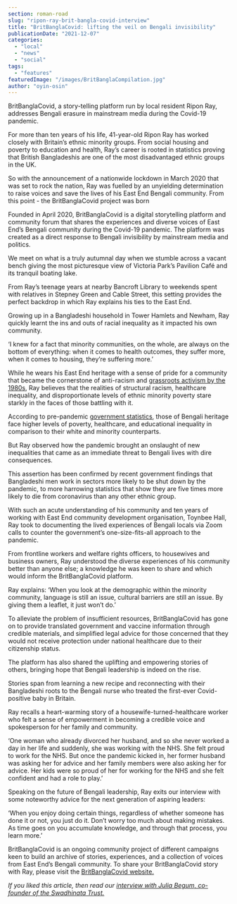 ```yaml
---
section: roman-road
slug: "ripon-ray-brit-bangla-covid-interview"
title: "BritBanglaCovid: lifting the veil on Bengali invisibility"
publicationDate: "2021-12-07"
categories: 
  - "local"
  - "news"
  - "social"
tags: 
  - "features"
featuredImage: "/images/BritBanglaCompilation.jpg"
author: "oyin-osin"
---
```


BritBanglaCovid, a story-telling platform run by local resident Ripon Ray, addresses Bengali erasure in mainstream media during the Covid-19 pandemic.

For more than ten years of his life, 41-year-old Ripon Ray has worked closely with Britain’s ethnic minority groups. From social housing and poverty to education and health, Ray’s career is rooted in statistics proving that British Bangladeshis are one of the most disadvantaged ethnic groups in the UK. 

So with the announcement of a nationwide lockdown in March 2020 that was set to rock the nation, Ray was fuelled by an unyielding determination to raise voices and save the lives of his East End Bengali community. From this point - the BritBanglaCovid project was born

Founded in April 2020, BritBanglaCovid is a digital storytelling platform and community forum that shares the experiences and diverse voices of East End’s Bengali community during the Covid-19 pandemic. The platform was created as a direct response to Bengali invisibility by mainstream media and politics. 

We meet on what is a truly autumnal day when we stumble across a vacant bench giving the most picturesque view of Victoria Park’s Pavilion Café and its tranquil boating lake. 

From Ray’s teenage years at nearby Bancroft Library to weekends spent with relatives in Stepney Green and Cable Street, this setting provides the perfect backdrop in which Ray explains his ties to the East End. 

Growing up in a Bangladeshi household in Tower Hamlets and Newham, Ray quickly learnt the ins and outs of racial inequality as it impacted his own community.

‘I knew for a fact that minority communities, on the whole, are always on the bottom of everything: when it comes to health outcomes, they suffer more, when it comes to housing, they’re suffering more.’

While he wears his East End heritage with a sense of pride for a community that became the cornerstone of anti-racism and [grassroots activism by the 1980s](https://whitechapellondon.co.uk/1978-whitechapel-anti-racism/), Ray believes that the realities of structural racism, healthcare inequality, and disproportionate levels of ethnic minority poverty stare starkly in the faces of those battling with it. 

According to pre-pandemic [government statistics](https://www.gov.uk/government/publications/the-report-of-the-commission-on-race-and-ethnic-disparities/employment-fairness-at-work-and-enterprise), those of Bengali heritage face higher levels of poverty, healthcare, and educational inequality in comparison to their white and minority counterparts.

But Ray observed how the pandemic brought an onslaught of new inequalities that came as an immediate threat to Bengali lives with dire consequences. 

This assertion has been confirmed by recent government findings that Bangladeshi men work in sectors more likely to be shut down by the pandemic, to more harrowing statistics that show they are five times more likely to die from coronavirus than any other ethnic group. 

With such an acute understanding of his community and ten years of working with East End community development organisation, Toynbee Hall, Ray took to documenting the lived experiences of Bengali locals via Zoom calls to counter the government’s one-size-fits-all approach to the pandemic.

From frontline workers and welfare rights officers, to housewives and business owners, Ray understood the diverse experiences of his community better than anyone else; a knowledge he was keen to share and which would inform the BritBanglaCovid platform. 

Ray explains: ‘When you look at the demographic within the minority community, language is still an issue, cultural barriers are still an issue. By giving them a leaflet, it just won’t do.’

To alleviate the problem of insufficient resources, BritBanglaCovid has gone on to provide translated government and vaccine information through credible materials, and simplified legal advice for those concerned that they would not receive protection under national healthcare due to their citizenship status. 

The platform has also shared the uplifting and empowering stories of others, bringing hope that Bengali leadership is indeed on the rise.

Stories span from learning a new recipe and reconnecting with their Bangladeshi roots to the Bengali nurse who treated the first-ever Covid-positive baby in Britain. 

Ray recalls a heart-warming story of a housewife-turned-healthcare worker who felt a sense of empowerment in becoming a credible voice and spokesperson for her family and community. 

‘One woman who already divorced her husband, and so she never worked a day in her life and suddenly, she was working with the NHS. She felt proud to work for the NHS. But once the pandemic kicked in, her former husband was asking her for advice and her family members were also asking her for advice. Her kids were so proud of her for working for the NHS and she felt confident and had a role to play.’

Speaking on the future of Bengali leadership, Ray exits our interview with some noteworthy advice for the next generation of aspiring leaders: 

‘When you enjoy doing certain things, regardless of whether someone has done it or not, you just do it. Don’t worry too much about making mistakes. As time goes on you accumulate knowledge, and through that process, you learn more.’ 

  
BritBanglaCovid is an ongoing community project of different campaigns keen to build an archive of stories, experiences, and a collection of voices from East End’s Bengali community. To share your BritBanglaCovid story with Ray, please visit the [BritBanglaCovid website.](https://www.britbanglacovid.com/)

_If you liked this article, then read our [interview with Julia Begum, co-founder of the Swadhinata Trust.](https://romanroadlondon.com/julie-begum-swadhinata-trust-interview/)_


